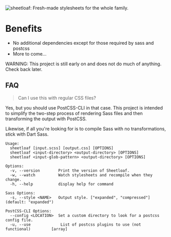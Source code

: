![sheetloaf: Fresh-made stylesheets for the whole family.](https://i.imgur.com/BHHYDm9.png)

# Benefits

* No additional dependencies except for those required by sass and postcss
* More to come...

WARNING: This project is still early on and does not do much of anything. Check back later. 

## FAQ

> Can I use this with regular CSS files?

Yes, but you should use PostCSS-CLI in that case. This project is intended to simplify the two-step process of rendering Sass files and then transforming the output with PostCSS.

Likewise, if all you're looking for is to compile Sass with no transformations, stick with Dart Sass.

```
Usage:
  sheetloaf [input.scss] [output.css] [OPTIONS]
  sheetloaf <input-directory> <output-directory> [OPTIONS]
  sheetloaf <input-glob-pattern> <output-directory> [OPTIONS] 

Options:
  -v, --version        Print the version of Sheetloaf.
  -w, --watch          Watch stylesheets and recompile when they change.
  -h, --help           display help for command

Sass Options:
  -s, --style <NAME>   Output style. ["expanded", "compressed"] (default: "expanded")

PostCSS-CLI Options:
  --config <LOCATION>  Set a custom directory to look for a postcss config file.
  -u, --use             List of postcss plugins to use (not functional)         [array]
```